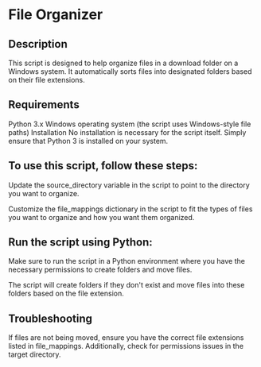 <h1>File Organizer</h1>
<h2>Description</h2>

This script is designed to help organize files in a download folder on a Windows system. It automatically sorts files into designated folders based on their file extensions.

<h2>Requirements</h2>

Python 3.x
Windows operating system (the script uses Windows-style file paths)
Installation
No installation is necessary for the script itself. Simply ensure that Python 3 is installed on your system.

<h2>To use this script, follow these steps:</h2>

Update the source_directory variable in the script to point to the directory you want to organize.

Customize the file_mappings dictionary in the script to fit the types of files you want to organize and how you want them organized.

<h2>Run the script using Python:</h2>

Make sure to run the script in a Python environment where you have the necessary permissions to create folders and move files.

The script will create folders if they don't exist and move files into these folders based on the file extension.

<h2>Troubleshooting</h2>

If files are not being moved, ensure you have the correct file extensions listed in file_mappings. Additionally, check for permissions issues in the target directory.